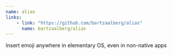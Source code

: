 ```yaml
---
name: alias
links: 
    - link: "https://github.com/bartzaalberg/alias"
      name: bartzaalberg/alias
---
```

<p>Insert emoji anywhere in elementary OS, even in non-native apps</p>